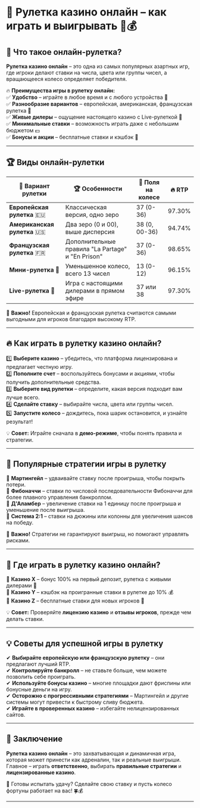 # 🎰 Рулетка казино онлайн – как играть и выигрывать 🎯💰  

## 📌 Что такое онлайн-рулетка?  
**Рулетка казино онлайн** – это одна из самых популярных азартных игр, где игроки делают ставки на числа, цвета или группы чисел, а вращающееся колесо определяет победителя.  

🔥 **Преимущества игры в рулетку онлайн:**  
✅ **Удобство** – играйте в любое время и с любого устройства 📱  
✅ **Разнообразие вариантов** – европейская, американская, французская рулетка 🎡  
✅ **Живые дилеры** – ощущение настоящего казино с Live-рулеткой 🎥  
✅ **Минимальные ставки** – возможность играть даже с небольшим бюджетом 💵  
✅ **Бонусы и акции** – бесплатные ставки и кэшбэк 🎁  

---

## 🏆 Виды онлайн-рулетки  

| 🎡 Вариант рулетки | 🏆 Особенности | 🎯 Поля на колесе | 🔥 RTP |
|------------------|-------------|------------|------|
| **Европейская рулетка** 🇪🇺 | Классическая версия, одно зеро | 37 (0-36) | 97.30% |
| **Американская рулетка** 🇺🇸 | Два зеро (0 и 00), выше дисперсия | 38 (0, 00-36) | 94.74% |
| **Французская рулетка** 🇫🇷 | Дополнительные правила "La Partage" и "En Prison" | 37 (0-36) | 98.65% |
| **Мини-рулетка** 🎲 | Уменьшенное колесо, всего 13 чисел | 13 (0-12) | 96.15% |
| **Live-рулетка** 🎥 | Игра с настоящими дилерами в прямом эфире | 37 или 38 | 97.30% |

📢 **Важно!** Европейская и французская рулетка считаются самыми выгодными для игроков благодаря высокому RTP.

---

## 🔥 Как играть в рулетку казино онлайн?  

1️⃣ **Выберите казино** – убедитесь, что платформа лицензирована и предлагает честную игру.  
2️⃣ **Пополните счет** – воспользуйтесь бонусами и акциями, чтобы получить дополнительные средства.  
3️⃣ **Выберите вид рулетки** – определите, какая версия подходит вам лучше всего.  
4️⃣ **Сделайте ставку** – выбирайте числа, цвета или группы чисел.  
5️⃣ **Запустите колесо** – дождитесь, пока шарик остановится, и узнайте результат!  

💡 **Совет:** Играйте сначала в **демо-режиме**, чтобы понять правила и стратегии.

---

## 🎯 Популярные стратегии игры в рулетку  

🔹 **Мартингейл** – удваивайте ставку после проигрыша, чтобы покрыть потери.  
🔹 **Фибоначчи** – ставки по числовой последовательности Фибоначчи для более плавного управления банкроллом.  
🔹 **Д'Аламбер** – увеличение ставки на 1 единицу после проигрыша и уменьшение после выигрыша.  
🔹 **Система 2:1** – ставки на дюжины или колонны для увеличения шансов на победу.  

📢 **Важно!** Стратегии не гарантируют выигрыш, но помогают управлять рисками.

---

## 🎰 Где играть в рулетку казино онлайн?  

🔹 **Казино X** – бонус 100% на первый депозит, рулетка с живыми дилерами 🎥  
🔹 **Казино Y** – кэшбэк на проигранные ставки в рулетке до 10% 💰  
🔹 **Казино Z** – бесплатные ставки для новых игроков 🎁  

💡 **Совет:** Проверяйте **лицензию казино** и **отзывы игроков**, прежде чем делать ставки.

---

## 💡 Советы для успешной игры в рулетку  

✔ **Выбирайте европейскую или французскую рулетку** – они предлагают лучший RTP.  
✔ **Контролируйте банкролл** – не ставьте больше, чем можете позволить себе проиграть.  
✔ **Используйте бонусы казино** – многие площадки дают фриспины или бонусные деньги на игру.  
✔ **Осторожно с прогрессивными стратегиями** – Мартингейл и другие системы могут привести к быстрому сливу бюджета.  
✔ **Играйте в проверенных казино** – избегайте нелицензированных сайтов.  

---

## 🎯 Заключение  

**Рулетка казино онлайн** – это захватывающая и динамичная игра, которая может принести как адреналин, так и реальные выигрыши. Главное – играть **ответственно**, выбирать **правильные стратегии** и **лицензированные казино**.  

🎰 Готовы испытать удачу? Сделайте свою ставку и пусть колесо фортуны работает на вас! 🍀💰  

---

